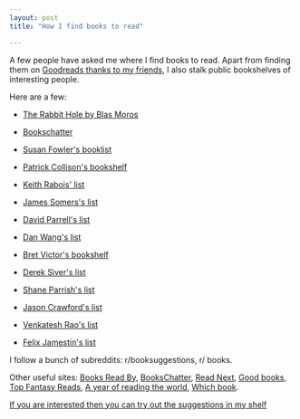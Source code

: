 ```yaml
---
layout: post
title: "How I find books to read"

---
```


A few people have asked me where I find books to read. Apart from finding them on [Goodreads thanks to my friends](https://www.goodreads.com/user/show/9698257-manas-saloi), I also stalk public bookshelves of interesting people.

Here are a few:

- [The Rabbit Hole by Blas Moros](https://blas.com/)

- [Bookschatter](https://bookschatter.com/books/)

- [Susan Fowler's booklist](https://susanjfowler.com)

- [Patrick Collison's bookshelf](https://patrickcollison.com/bookshelf)

- [Keith Rabois' list](https://www.bookadvice.co/keith-rabois.html)

- [James Somers's list](http://jsomers.net/#books)

- [David Parrell's list](https://perell.com)

- [Dan Wang's list](https://danwang.co)

- [Bret Victor's bookshelf](http://worrydream.com/Shelf2015/)

- [Derek Siver's list](https://sive.rs/book)

- [Shane Parrish's list](https://fs.blog/reading-2020/)

- [Jason Crawford's list](https://rootsofprogress.org/bibliography)

- [Venkatesh Rao's list](https://www.ribbonfarm.com/now-reading/)

- [Felix Jamestin's list](https://www.felixjamestin.com/inspirations)

I follow a bunch of subreddits: r/booksuggestions, r/ books.

Other useful sites: [Books Read By](https://www.booksread.by/), [BooksChatter](https://bookschatter.com/), [Read Next](https://read-next.com/), [Good books](https://www.goodbooks.io/), [Top Fantasy Reads](https://topfantasyreads.com/), [A year of reading the world](https://ayearofreadingtheworld.com/thelist/), [Which book](https://www.whichbook.net/).

[If you are interested then you can try out the suggestions in my shelf](https://manassaloi.com/bookshelf/)
